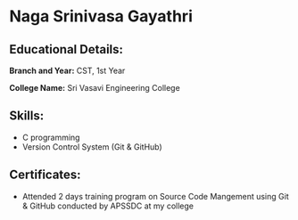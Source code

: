 # Naga Srinivasa Gayathri

## Educational Details:

**Branch and Year:** CST, 1st Year

**College Name:** Sri Vasavi Engineering College

## Skills:

- C programming
- Version Control System (Git & GitHub)

## Certificates:

- Attended 2 days training program on Source Code Mangement using Git & GitHub conducted by APSSDC at my college 


